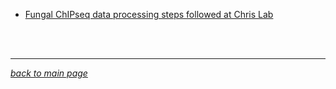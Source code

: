 - [Fungal ChIPseq data processing steps followed at Chris Lab](data/ChIPseq/01_CL_ChIPseq_pipeline.md)

<br><br>
___
*[back to main page](README.md)*